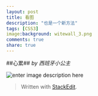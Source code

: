 ```yaml
---
layout: post
title: 看图
description: "也是一个新方法"
tags: [CSS3]
image:background: witewall_3.png
comments: true
share: true
---
```

##心累##
*by 西班牙小公主*

![enter image description here](http://ww3.sinaimg.cn/bmiddle/6bfe8f1bgw1eyrpbnkk0zj20ri57m4qr.jpg)
> Written with [StackEdit](https://stackedit.io/).
